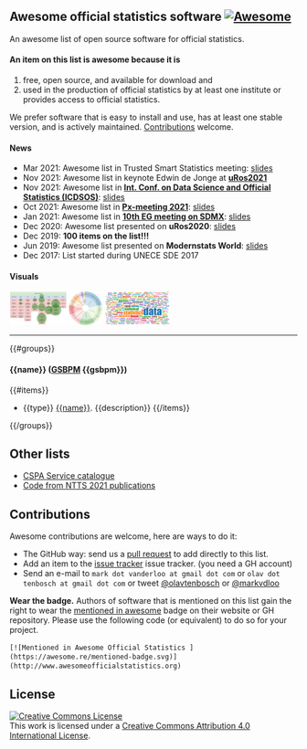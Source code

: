 
## Awesome official statistics software [![Awesome](https://cdn.rawgit.com/sindresorhus/awesome/d7305f38d29fed78fa85652e3a63e154dd8e8829/media/badge.svg)](https://github.com/sindresorhus/awesome)
An awesome list of open source software for official statistics.

#### An item on this list is awesome because it is
1. free, open source, and available for download and
2. used in the production of official statistics by at least one institute or provides access to official statistics.

We prefer software that is easy to install and use, has at least one stable version, and is actively maintained. [Contributions](#contributions) welcome.

#### News
- Mar 2021: Awesome list in Trusted Smart Statistics meeting: [slides](ppts/20220311_olav_ten_bosch_awesome_list.pdf)
- Nov 2021: Awesome list in keynote Edwin de Jonge at **[uRos2021](http://r-project.ro/conference2021.html#Edwin_de_Jonge)**
- Nov 2021: Awesome list in **[Int. Conf. on Data Science and Official Statistics (ICDSOS)](https://icdsos.stis.ac.id/)**: [slides](https://drive.google.com/file/d/1Hp4TJUvkOOn1duXHPImjD74Kh394untx/view?usp=sharing)
- Oct 2021: Awesome list in **[Px-meeting 2021](https://www.scb.se/px-meeting-2021)**: [slides](https://www.scb.se/globalassets/vara-tjanster/px-programmen/2021-10-21-multilingual-px-files-with-r-and-pxjob-.pdf)
- Jan 2021: Awesome list in **[10th EG meeting on SDMX](https://www.imf.org/en/News/Seminars/Conferences/2021/01/25/10th-statistical-data-and-metadata-exchange)**: [slides](https://www.imf.org/-/media/Files/News/Seminars/2021/SDMX/siv-presentation-01-stocktaking-of-sdmx-tools.ashx)
- Dec 2020: Awesome list presented on **uRos2020**: [slides](https://r-project.ro/conference2020-presentations.html#Olav_TEN_BOSCH,_Mark_VAN_DER_LOO_and_Alexander_KOWARIK)
- Dec 2019: **100  items on the list!!!**
- Jun 2019: Awesome list presented on **Modernstats World**: [slides](https://www.unece.org/fileadmin/DAM/stats/documents/ece/ces/ge.58/2019/mtg2/MWW2019_Soapbox_Netherlands_ten_Bosch.pdf)
- Dec 2017: List started during UNECE SDE 2017


#### Visuals
[![GSBPM use](viz/GSBPM_Small.png)](https://observablehq.com/@olavtenbosch/visualizing-awesomeofficialstatistics-org#GSBPM)
[![clickable version](viz/ClickableAwesomeSmall.png)](https://observablehq.com/@olavtenbosch/clickable-awesomeofficialstatistics-org)
[![word cloud](viz/wordCloudSmall.png)](https://observablehq.com/@olavtenbosch/visualizing-awesomeofficialstatistics-org#wordCloud)


*****

<!-- THE LIST OF APPS IS GENERATED FROM data/raw.yaml -->
 
{{#groups}}

#### {{name}} ([GSBPM](https://statswiki.unece.org/display/GSBPM/) {{gsbpm}})

{{#items}}
- {{type}} [{{name}}]({{url}}). {{description}}
{{/items}}

{{/groups}}

<!-- END OF GENERATED LIST -->

## Other lists
- [CSPA Service catalogue](https://www.statistical-services.org)
- [Code from NTTS 2021 publications](https://github.com/NTTSConf/NTTS21)

## Contributions

Awesome contributions are welcome, here are ways to do it:

- The GitHub way: send us a [pull request](https://help.github.com/articles/creating-a-pull-request/) to add directly to this list.
- Add an item to the
  [issue tracker](https://github.com/SNStatComp/awesome-official-statistics-software/issues)
issue tracker. (you need a GH account)
- Send an e-mail to `mark dot vanderloo at gmail dot com` or `olav dot tenbosch at gmail dot com` or tweet [\@olavtenbosch](https://twitter.com/olavtenbosch) or [\@markvdloo](https://twitter.com/markvdloo)

**Wear the badge.** Authors of software that is mentioned on this list gain the right to wear the [mentioned in awesome](https://github.com/sindresorhus/awesome/blob/master/awesome.md#awesome-mentioned-badge) badge on their website or GH repository. Please use the following code (or equivalent) to do so for your project.
```
[![Mentioned in Awesome Official Statistics ](https://awesome.re/mentioned-badge.svg)](http://www.awesomeofficialstatistics.org)
```

## License

[![Creative Commons License](https://i.creativecommons.org/l/by/4.0/88x31.png)](http://creativecommons.org/licenses/by/4.0/)  
This work is licensed under a [Creative Commons Attribution 4.0 International License](http://creativecommons.org/licenses/by/4.0/).

